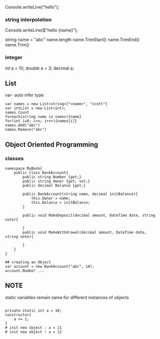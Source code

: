 
Console.writeLine("hello");

### string interpolation
Console.writeLine($"hello {name}");

string name = "abc"
name.length
name.TrimStart()
name.TrimEnd()
name.Trim()

### integer
int a = 10;
double a = 3;
decimal a;

## List
var- auto infer type
```
var names = new List<string>{"<name>", "scott"}
var intList = new List<int>;
names.Count
foreach(string name in names){name}
for(int i=0; i<n; i++>){names[i]}
names.Add("abc")
names.Remove("abc")
```

## Object Oriented Programming
### classes
```
namespace MyBank{
    public class BankAccount{
        public string Number {get;}
        public string Owner {get; set;}
        public decimal Balance {get;}

        public BankAccount(string name, decimal initBalance){
            this.Owner = name;
            this.Balance = initBalance;
        }

        public void MakeDeposit(decimal amount, DateTime date, string note){

        }
        public void MakeWithdrawal(decimal amount, DateTime date, string note){

        }
    }
}

## creating an Object
var account = new BankAccount("abc", 10);
account.Number ...
```
## NOTE
static variables remain same for different instances of objects
```

private static int a = 10;
constructor{
    a += 1;
}
# init new object : a = 11
# init new object : a = 12
```